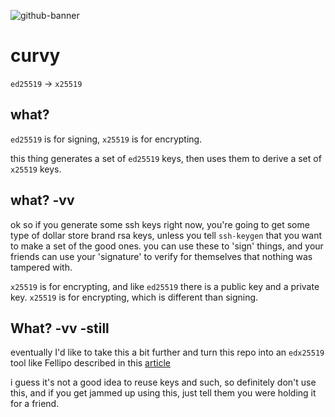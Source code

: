 ![github-banner](https://user-images.githubusercontent.com/96031819/218027133-7bfd8533-bb05-482b-87b1-7482d95b8fe7.png)

# curvy
`ed25519` -> `x25519` 

## what?
`ed25519` is for signing, `x25519` is for encrypting. 

this thing generates a set of `ed25519` keys, then uses them to derive a set of `x25519` keys.

## what? -vv
ok so if you generate some ssh keys right now, you're going to get some type of dollar store brand rsa keys, unless you tell `ssh-keygen` that you want to make a set of the good ones.  you can use these to 'sign' things, and your friends can use your 'signature' to verify for themselves that nothing was tampered with.

`x25519` is for encrypting, and like `ed25519` there is a public key and a private key. `x25519` is for encrypting, which is different than signing.

## What? -vv -still

eventually I'd like to take this a bit further and turn this repo into an `edx25519` tool like Fellipo described in this [article](https://words.filippo.io/using-ed25519-keys-for-encryption/)

i guess it's not a good idea to reuse keys and such, so definitely don't use this, and if you get jammed up using this, just tell them you were holding it for a friend.
